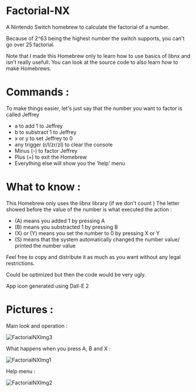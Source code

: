# Factorial-NX
A Nintendo Switch homebrew to calculate the factorial of a number.

Because of 2^63 being the highest number the switch supports, you can't go over 25 factorial.

Note that I made this Homebrew only to learn how to use basics of libnx and isn't really usefull.
You can look at the source code to also learn how to make Homebrews.
# Commands :
To make things easier, let's just say that the number you want to factor is called Jeffrey
  - a to add 1 to Jeffrey
  - b to substract 1 to Jeffrey
  - x or y to set Jeffrey to 0
  - any trigger (r/l/zr/zl) to clear the console
  - Minus (-) to factor Jeffrey
  - Plus (+) to exit the Homebrew
  - Everything else will show you the 'help' menu
# What to know :
This Homebrew only uses the libnx library (if we don't count <iostream>)
The letter showed before the value of the number is what executed the action :
  - (A) means you added 1 by pressing A
  - (B) means you substracted 1 by pressing B
  - (X) or (Y) means you set the number to 0 by pressing X or Y
  - (S) means that the system automatically changed the number value/ printed the number value
  
Feel free to copy and distribute it as much as you want without any legal restrictions.

Could be optimized but then the code would be very ugly.

App icon generated using Dall-E 2
# Pictures :
Main look and operation :

![FactorialNXImg3](https://user-images.githubusercontent.com/124669534/235327250-d9a90377-bb9d-426d-8aa5-2c68ad6c1ccf.jpg)

What happens when you press A, B and X :

![FactorialNXImg1](https://user-images.githubusercontent.com/124669534/235327209-e8877291-833c-49b2-aab1-91b3af10f83f.jpg)

Help menu :

![FactorialNXImg2](https://user-images.githubusercontent.com/124669534/235327242-f34e3f68-9298-4607-aaf0-122e70964660.jpg)
